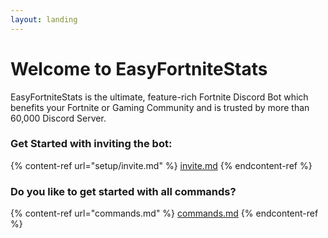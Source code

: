 ```yaml
---
layout: landing
---
```


# Welcome to EasyFortniteStats

EasyFortniteStats is the ultimate, feature-rich Fortnite Discord Bot which benefits your Fortnite or Gaming Community and is trusted by more than 60,000 Discord Server.

### Get Started with inviting the bot:

{% content-ref url="setup/invite.md" %}
[invite.md](setup/invite.md)
{% endcontent-ref %}

### Do you like to get started with all commands?

{% content-ref url="commands.md" %}
[commands.md](commands.md)
{% endcontent-ref %}

